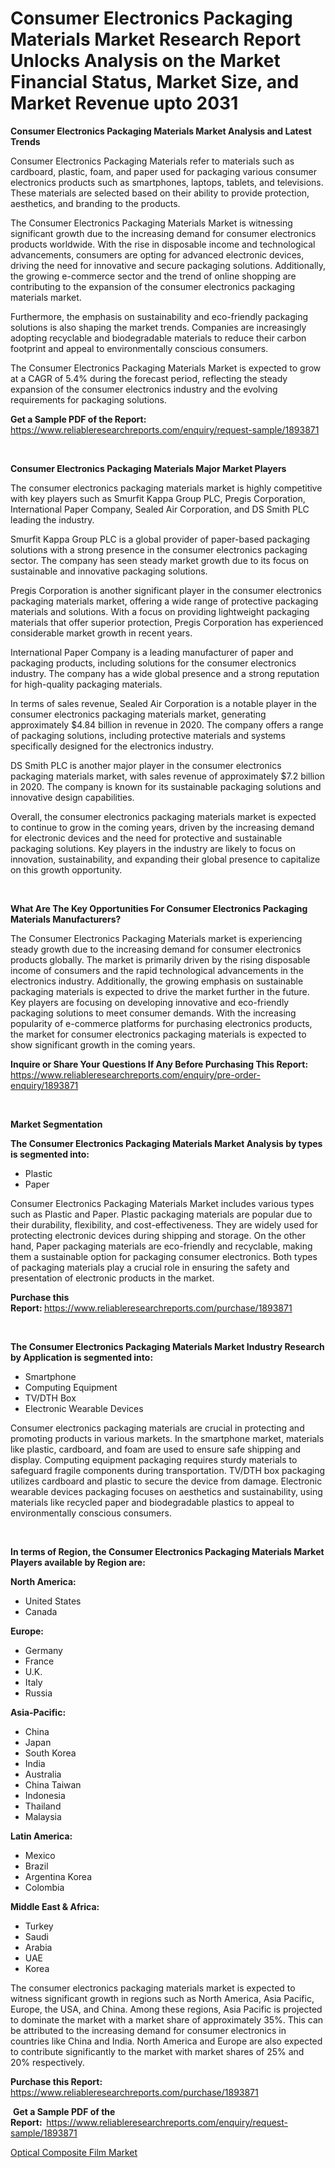 <p><h1>Consumer Electronics Packaging Materials Market Research Report Unlocks Analysis on the Market Financial Status, Market Size, and Market Revenue upto 2031</h1></p><p><strong>Consumer Electronics Packaging Materials Market Analysis and Latest Trends</strong></p>
<p><p>Consumer Electronics Packaging Materials refer to materials such as cardboard, plastic, foam, and paper used for packaging various consumer electronics products such as smartphones, laptops, tablets, and televisions. These materials are selected based on their ability to provide protection, aesthetics, and branding to the products.</p><p>The Consumer Electronics Packaging Materials Market is witnessing significant growth due to the increasing demand for consumer electronics products worldwide. With the rise in disposable income and technological advancements, consumers are opting for advanced electronic devices, driving the need for innovative and secure packaging solutions. Additionally, the growing e-commerce sector and the trend of online shopping are contributing to the expansion of the consumer electronics packaging materials market.</p><p>Furthermore, the emphasis on sustainability and eco-friendly packaging solutions is also shaping the market trends. Companies are increasingly adopting recyclable and biodegradable materials to reduce their carbon footprint and appeal to environmentally conscious consumers.</p><p>The Consumer Electronics Packaging Materials Market is expected to grow at a CAGR of 5.4% during the forecast period, reflecting the steady expansion of the consumer electronics industry and the evolving requirements for packaging solutions.</p></p>
<p><strong>Get a Sample PDF of the Report:&nbsp;</strong> <a href="https://www.reliableresearchreports.com/enquiry/request-sample/1893871">https://www.reliableresearchreports.com/enquiry/request-sample/1893871</a></p>
<p>&nbsp;</p>
<p><strong>Consumer Electronics Packaging Materials Major Market Players</strong></p>
<p><p>The consumer electronics packaging materials market is highly competitive with key players such as Smurfit Kappa Group PLC, Pregis Corporation, International Paper Company, Sealed Air Corporation, and DS Smith PLC leading the industry. </p><p>Smurfit Kappa Group PLC is a global provider of paper-based packaging solutions with a strong presence in the consumer electronics packaging sector. The company has seen steady market growth due to its focus on sustainable and innovative packaging solutions.</p><p>Pregis Corporation is another significant player in the consumer electronics packaging materials market, offering a wide range of protective packaging materials and solutions. With a focus on providing lightweight packaging materials that offer superior protection, Pregis Corporation has experienced considerable market growth in recent years.</p><p>International Paper Company is a leading manufacturer of paper and packaging products, including solutions for the consumer electronics industry. The company has a wide global presence and a strong reputation for high-quality packaging materials.</p><p>In terms of sales revenue, Sealed Air Corporation is a notable player in the consumer electronics packaging materials market, generating approximately $4.84 billion in revenue in 2020. The company offers a range of packaging solutions, including protective materials and systems specifically designed for the electronics industry.</p><p>DS Smith PLC is another major player in the consumer electronics packaging materials market, with sales revenue of approximately $7.2 billion in 2020. The company is known for its sustainable packaging solutions and innovative design capabilities.</p><p>Overall, the consumer electronics packaging materials market is expected to continue to grow in the coming years, driven by the increasing demand for electronic devices and the need for protective and sustainable packaging solutions. Key players in the industry are likely to focus on innovation, sustainability, and expanding their global presence to capitalize on this growth opportunity.</p></p>
<p>&nbsp;</p>
<p><strong>What Are The Key Opportunities For Consumer Electronics Packaging Materials Manufacturers?</strong></p>
<p><p>The Consumer Electronics Packaging Materials market is experiencing steady growth due to the increasing demand for consumer electronics products globally. The market is primarily driven by the rising disposable income of consumers and the rapid technological advancements in the electronics industry. Additionally, the growing emphasis on sustainable packaging materials is expected to drive the market further in the future. Key players are focusing on developing innovative and eco-friendly packaging solutions to meet consumer demands. With the increasing popularity of e-commerce platforms for purchasing electronics products, the market for consumer electronics packaging materials is expected to show significant growth in the coming years.</p></p>
<p><strong>Inquire or Share Your Questions If Any Before Purchasing This Report:</strong> <a href="https://www.reliableresearchreports.com/enquiry/pre-order-enquiry/1893871">https://www.reliableresearchreports.com/enquiry/pre-order-enquiry/1893871</a></p>
<p>&nbsp;</p>
<p><strong>Market Segmentation</strong></p>
<p><strong>The Consumer Electronics Packaging Materials Market Analysis by types is segmented into:</strong></p>
<p><ul><li>Plastic​</li><li>Paper​</li></ul></p>
<p><p>Consumer Electronics Packaging Materials Market includes various types such as Plastic and Paper. Plastic packaging materials are popular due to their durability, flexibility, and cost-effectiveness. They are widely used for protecting electronic devices during shipping and storage. On the other hand, Paper packaging materials are eco-friendly and recyclable, making them a sustainable option for packaging consumer electronics. Both types of packaging materials play a crucial role in ensuring the safety and presentation of electronic products in the market.</p></p>
<p><strong>Purchase this Report:&nbsp;</strong><a href="https://www.reliableresearchreports.com/purchase/1893871">https://www.reliableresearchreports.com/purchase/1893871</a></p>
<p>&nbsp;</p>
<p><strong>The Consumer Electronics Packaging Materials Market Industry Research by Application is segmented into:</strong></p>
<p><ul><li>Smartphone​</li><li>Computing Equipment​</li><li>TV/DTH Box​</li><li>Electronic Wearable Devices</li></ul></p>
<p><p>Consumer electronics packaging materials are crucial in protecting and promoting products in various markets. In the smartphone market, materials like plastic, cardboard, and foam are used to ensure safe shipping and display. Computing equipment packaging requires sturdy materials to safeguard fragile components during transportation. TV/DTH box packaging utilizes cardboard and plastic to secure the device from damage. Electronic wearable devices packaging focuses on aesthetics and sustainability, using materials like recycled paper and biodegradable plastics to appeal to environmentally conscious consumers.</p></p>
<p>&nbsp;</p>
<p><strong>In terms of Region, the Consumer Electronics Packaging Materials Market Players available by Region are:</strong></p>
<p>
    <p> <strong> North America: </strong>
        <ul>
            <li>United States</li>
            <li>Canada</li>
        </ul>
        </p> 
    <p> <strong> Europe: </strong>
        <ul>
            <li>Germany</li>
            <li>France</li>
            <li>U.K.</li>
            <li>Italy</li>
            <li>Russia</li>
        </ul>
        </p> 
    <p> <strong> Asia-Pacific: </strong>
        <ul>
            <li>China</li>
            <li>Japan</li>
            <li>South Korea</li>
            <li>India</li>
            <li>Australia</li>
            <li>China Taiwan</li>
            <li>Indonesia</li>
            <li>Thailand</li>
            <li>Malaysia</li>
        </ul>
        </p> 
    <p> <strong> Latin America: </strong>
        <ul>
            <li>Mexico</li>
            <li>Brazil</li>
            <li>Argentina Korea</li>
            <li>Colombia</li>
        </ul>
        </p> 
    <p> <strong> Middle East & Africa: </strong>
        <ul>
            <li>Turkey</li>
            <li>Saudi</li>
            <li>Arabia</li>
            <li>UAE</li>
            <li>Korea</li>
        </ul>
    </p>
    </p>
<p><p>The consumer electronics packaging materials market is expected to witness significant growth in regions such as North America, Asia Pacific, Europe, the USA, and China. Among these regions, Asia Pacific is projected to dominate the market with a market share of approximately 35%. This can be attributed to the increasing demand for consumer electronics in countries like China and India. North America and Europe are also expected to contribute significantly to the market with market shares of 25% and 20% respectively.</p></p>
<p><strong>Purchase this Report: </strong><a href="https://www.reliableresearchreports.com/purchase/1893871">https://www.reliableresearchreports.com/purchase/1893871</a></p>
<p>&nbsp;<strong>Get a Sample PDF of the Report:&nbsp;&nbsp;</strong><a href="https://www.reliableresearchreports.com/enquiry/request-sample/1893871">https://www.reliableresearchreports.com/enquiry/request-sample/1893871</a></p>
<p><strong></strong></p>
<p><p><a href="https://changeable-paste-463.notion.site/Optical-Composite-Film-Market-Size-Evaluating-its-Market-Trends-Growth-and-Projections-2024-203-4f68d6674f744dfb94240ee8283cfeb0">Optical Composite Film Market</a></p></p>